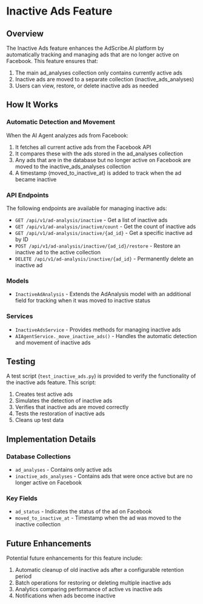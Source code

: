 # Inactive Ads Feature

## Overview

The Inactive Ads feature enhances the AdScribe.AI platform by automatically tracking and managing ads that are no longer active on Facebook. This feature ensures that:

1. The main ad_analyses collection only contains currently active ads
2. Inactive ads are moved to a separate collection (inactive_ads_analyses)
3. Users can view, restore, or delete inactive ads as needed

## How It Works

### Automatic Detection and Movement

When the AI Agent analyzes ads from Facebook:

1. It fetches all current active ads from the Facebook API
2. It compares these with the ads stored in the ad_analyses collection
3. Any ads that are in the database but no longer active on Facebook are moved to the inactive_ads_analyses collection
4. A timestamp (moved_to_inactive_at) is added to track when the ad became inactive

### API Endpoints

The following endpoints are available for managing inactive ads:

- `GET /api/v1/ad-analysis/inactive` - Get a list of inactive ads
- `GET /api/v1/ad-analysis/inactive/count` - Get the count of inactive ads
- `GET /api/v1/ad-analysis/inactive/{ad_id}` - Get a specific inactive ad by ID
- `POST /api/v1/ad-analysis/inactive/{ad_id}/restore` - Restore an inactive ad to the active collection
- `DELETE /api/v1/ad-analysis/inactive/{ad_id}` - Permanently delete an inactive ad

### Models

- `InactiveAdAnalysis` - Extends the AdAnalysis model with an additional field for tracking when it was moved to inactive status

### Services

- `InactiveAdsService` - Provides methods for managing inactive ads
- `AIAgentService._move_inactive_ads()` - Handles the automatic detection and movement of inactive ads

## Testing

A test script (`test_inactive_ads.py`) is provided to verify the functionality of the inactive ads feature. This script:

1. Creates test active ads
2. Simulates the detection of inactive ads
3. Verifies that inactive ads are moved correctly
4. Tests the restoration of inactive ads
5. Cleans up test data

## Implementation Details

### Database Collections

- `ad_analyses` - Contains only active ads
- `inactive_ads_analyses` - Contains ads that were once active but are no longer active on Facebook

### Key Fields

- `ad_status` - Indicates the status of the ad on Facebook
- `moved_to_inactive_at` - Timestamp when the ad was moved to the inactive collection

## Future Enhancements

Potential future enhancements for this feature include:

1. Automatic cleanup of old inactive ads after a configurable retention period
2. Batch operations for restoring or deleting multiple inactive ads
3. Analytics comparing performance of active vs inactive ads
4. Notifications when ads become inactive 